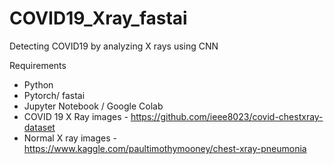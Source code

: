 # COVID19_Xray_fastai
Detecting COVID19 by analyzing X rays using CNN

Requirements
- Python
- Pytorch/ fastai
- Jupyter Notebook / Google Colab
- COVID 19 X Ray images - https://github.com/ieee8023/covid-chestxray-dataset 
- Normal X ray images - https://www.kaggle.com/paultimothymooney/chest-xray-pneumonia
 
 
